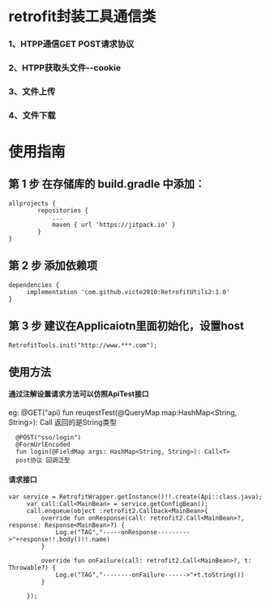# retrofit封装工具通信类
### 1、HTPP通信GET POST请求协议
### 2、HTPP获取头文件--cookie
### 3、文件上传
### 4、文件下载
# 使用指南
## 第 1 步 在存储库的 build.gradle 中添加︰
    allprojects {
       		repositories {
       			...
       			maven { url 'https://jitpack.io' }
       		}
    }
       	
## 第 2 步 添加依赖项
	dependencies {
	     implementation 'com.github.victe2010:RetrofitUtils2:1.0'
	}
	
## 第 3 步 建议在Applicaiotn里面初始化，设置host
    RetrofitTools.init("http://www.***.com");

## 使用方法

#### 通过注解设置请求方法可以仿照ApiTest接口
  eg:
    @GET("api)
     fun reuqestTest(@QueryMap map:HashMap<String, String>): Call<String>
    返回的是String类型
        
      @POST("sso/login")
      @FormUrlEncoded
      fun login(@FieldMap args: HashMap<String, String>): Call<T>
      post协议 回调泛型
      
 ####      请求接口
    var service = RetrofitWrapper.getInstance()!!.create(Api::class.java);
         var call:Call<MainBean> = service.getConfigBean();
         call.enqueue(object :retrofit2.Callback<MainBean>{
             override fun onResponse(call: retrofit2.Call<MainBean>?, response: Response<MainBean>?) {
                 Log.e("TAG","-----onResponse--------->"+response!!.body()!!.name)
             }
 
             override fun onFailure(call: retrofit2.Call<MainBean>?, t: Throwable?) {
                 Log.e("TAG","--------onFailure------>"+t.toString())
             }
 
         });
    
    

